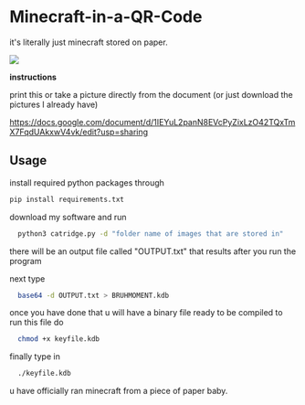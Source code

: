 # Minecraft-in-a-QR-Code
it's literally just minecraft stored on paper.

<img src="https://github.com/SriLikesToSing/Minecraft-in-a-QR-Code/blob/main/tutorial.gif">

**instructions**

print this or take a picture directly from the document (or just download the pictures I already have)

https://docs.google.com/document/d/1IEYuL2panN8EVcPyZixLzO42TQxTmX7FqdUAkxwV4vk/edit?usp=sharing

## Usage

install required python packages through 
```bash
pip install requirements.txt
```
download my software and run
```bash
  python3 catridge.py -d "folder name of images that are stored in"
```
there will be an output file called "OUTPUT.txt" that results after you run the program

next type
```bash
  base64 -d OUTPUT.txt > BRUHMOMENT.kdb
```
once you have done that u will have a binary file ready to be compiled
to run this file do

```bash
  chmod +x keyfile.kdb
```
finally type in

```bash
  ./keyfile.kdb 
```

u have officially ran minecraft from a piece of paper baby.
